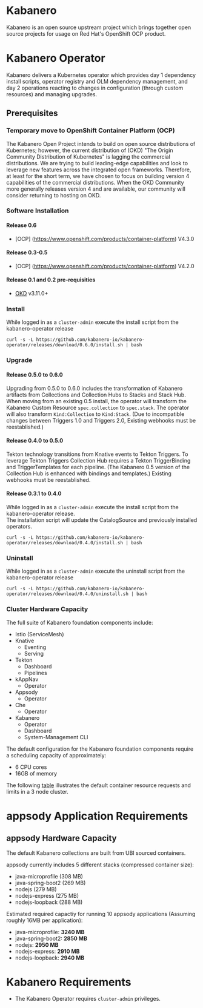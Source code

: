 # Kabanero

Kabanero is an open source upstream project which brings together open source projects for usage on Red Hat's OpenShift OCP product. 

# Kabanero Operator

Kabanero delivers a Kubernetes operator which provides day 1 dependency install scripts, operator registry and OLM dependency management, and day 2 operations reacting to changes in configuration (through custom resources) and managing upgrades.

## Prerequisites 

### Temporary move to OpenShift Container Platform (OCP)

The Kabanero Open Project intends to build on open source distributions of Kubernetes; however, the current distribution of (OKD) "The Origin Community Distribution of Kubernetes" is lagging the commercial distributions.   We are trying to build leading-edge capabilities and look to leverage new features across the integrated open frameworks.  Therefore, at least for the short term, we have chosen to focus on building version 4 capabilities of the commercial distributions.  When the OKD Community more generally releases version 4 and are available, our community will consider returning to hosting on OKD.

### Software Installation

#### Release 0.6

 - [OCP] (https://www.openshift.com/products/container-platform)  V4.3.0

#### Release 0.3-0.5

 - [OCP] (https://www.openshift.com/products/container-platform)  V4.2.0

#### Release 0.1 and 0.2 pre-requisities

- [OKD](https://www.okd.io/) v3.11.0+

### Install

While logged in as a `cluster-admin` execute the install script from the kabanero-operator release

`curl -s -L https://github.com/kabanero-io/kabanero-operator/releases/download/0.6.0/install.sh | bash`

### Upgrade 

#### Release 0.5.0 to 0.6.0

Upgrading from 0.5.0 to 0.6.0 includes the transformation of Kabanero artifacts from Collections and Collection Hubs to Stacks and Stack Hub.  When moving from an existing 0.5 install, the operator will transform the Kabanero Custom Resource `spec.collection` to `spec.stack`.   The operator will also transform `Kind:Collection` to `Kind:Stack`. (Due to incompatible changes between Triggers 1.0 and Triggers 2.0, Existing webhooks must be reestablished.)

#### Release 0.4.0 to 0.5.0

Tekton technology transitions from Knative events to Tekton Triggers.  To leverage Tekton Triggers Collection Hub requires a Tekton TriggerBinding and TriggerTemplates for each pipeline.  (The Kabanero 0.5 version of the Collection Hub is enhanced with bindings and templates.)  Existing webhooks must be reestablished.

#### Release 0.3.1 to 0.4.0

While logged in as a `cluster-admin` execute the install script from the kabanero-operator release.  
The installation script will update the CatalogSource and previously installed operators.  

`curl -s -L https://github.com/kabanero-io/kabanero-operator/releases/download/0.4.0/install.sh | bash`

### Uninstall

While logged in as a `cluster-admin` execute the uninstall script from the kabanero-operator release

`curl -s -L https://github.com/kabanero-io/kabanero-operator/releases/download/0.4.0/uninstall.sh | bash`

### Cluster Hardware Capacity

The full suite of Kabanero foundation components include: 
  - Istio (ServiceMesh)
  - Knative 
    - Eventing
    - Serving
  - Tekton 
    - Dashboard
    - Pipelines
  - kAppNav
    - Operator
  - Appsody
    - Operator
  - Che
    - Operator
  - Kabanero
    - Operator
    - Dashboard
    - System-Management CLI

The default configuration for the Kabanero foundation components require a scheduling capacity of approximately:
  - 6 CPU cores
  - 16GB of memory


The following [table](prereq-details.md) illustrates the default container resource requests and limits in a 3 node cluster.

# appsody Application Requirements

## appsody Hardware Capacity

The default Kabanero collections are built from UBI sourced containers.

appsody currently includes 5 different stacks (compressed container size):
  - java-microprofile (308 MB)
  - java-spring-boot2 (269 MB)
  - nodejs (279 MB)
  - nodejs-express (275 MB)
  - nodejs-loopback (288 MB)
  
 Estimated required capactiy for running 10 appsody applications (Assuming roughly 16MB per application):
  - java-microprofile: **3240 MB**
  - java-spring-boot2: **2850 MB**
  - nodejs: **2950 MB**
  - nodejs-express: **2910 MB**
  - nodejs-loopback:  **2940 MB**
 
 # Kabanero Requirements

  - The Kabanero Operator requires `cluster-admin` privileges.
 
